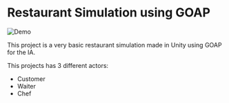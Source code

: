 ﻿# Restaurant Simulation using GOAP

![Demo](./resources/demo.gif)

This project is a very basic restaurant simulation made in Unity using GOAP for the IA.

This projects has 3 different actors:
- Customer
- Waiter
- Chef
